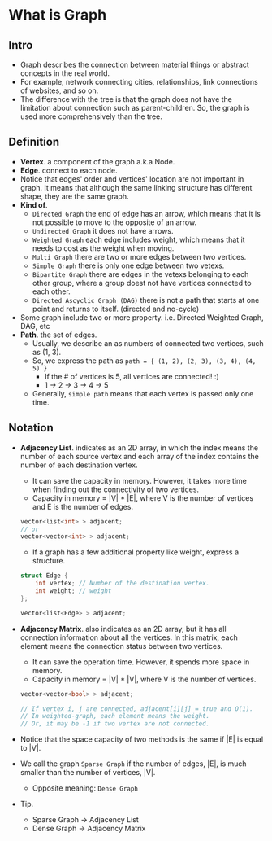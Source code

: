 # What is Graph

## Intro

- Graph describes the connection between material things or abstract concepts in the real world.
- For example, network connecting cities, relationships, link connections of websites, and so on.
- The difference with the tree is that the graph does not have the limitation about connection such as parent-children. So, the graph is used more comprehensively than the tree.


## Definition

- **Vertex**. a component of the graph a.k.a Node.
- **Edge**. connect to each node.
- Notice that edges' order and vertices' location are not important in graph. It means that although the same linking structure has different shape, they are the same graph.
- **Kind of**.
    - `Directed Graph` the end of edge has an arrow, which means that it is not possible to move to the opposite of an arrow.
    - `Undirected Graph` it does not have arrows.
    - `Weighted Graph` each edge includes weight, which means that it needs to cost as the weight when moving.
    - `Multi Graph` there are two or more edges between two vertices.
    - `Simple Graph` there is only one edge between two vetexs.
    - `Bipartite Graph` there are edges in the vetexs belonging to each other group, where a group doest not have vertices connected to each other.
    - `Directed Ascyclic Graph (DAG)` there is not a path that starts at one point and returns to itself. (directed and no-cycle)
- Some graph include two or more property. i.e. Directed Weighted Graph, DAG, etc
- **Path**. the set of edges.
    - Usually, we describe an as numbers of connected two vertices, such as (1, 3).
    - So, we express the path as `path = { (1, 2), (2, 3), (3, 4), (4, 5) }`
        - If the # of vertices is 5, all vertices are connected! :)
        - 1 -> 2 -> 3 -> 4 -> 5
    - Generally, `simple path` means that each vertex is passed only one time.

    
## Notation

- **Adjacency List**. indicates as an 2D array, in which the index means the number of each source vertex and each array of the index contains the number of each destination vertex.
    - It can save the capacity in memory. However, it takes more time when finding out the connectivity of two vertices.
    - Capacity in memory = |V| * |E|, where V is the number of vertices and E is the number of edges.

    
    ``` c++
    vector<list<int> > adjacent;
    // or
    vector<vector<int> > adjacent;
    ```

    - If a graph has a few additional property like weight, express a structure.
    
    ``` c++
    struct Edge {
        int vertex; // Number of the destination vertex.
        int weight; // weight
    };

    vector<list<Edge> > adjacent;
    ```

- **Adjacency Matrix**. also indicates as an 2D array, but it has all connection information about all the vertices. In this matrix, each element means the connection status between two vertices.
    - It can save the operation time. However, it spends more space in memory.
    - Capacity in memory = |V| * |V|, where V is the number of vertices.
    
    ``` c++
    vector<vector<bool> > adjacent;

    // If vertex i, j are connected, adjacent[i][j] = true and O(1).
    // In weighted-graph, each element means the weight.
    // Or, it may be -1 if two vertex are not connected.
    ```

- Notice that the space capacity of two methods is the same if |E| is equal to |V|.
- We call the graph `Sparse Graph` if the number of edges, |E|, is much smaller than the number of vertices, |V|.
    - Opposite meaning: `Dense Graph`
- Tip.
    - Sparse Graph -> Adjacency List
    - Dense Graph -> Adjacency Matrix
